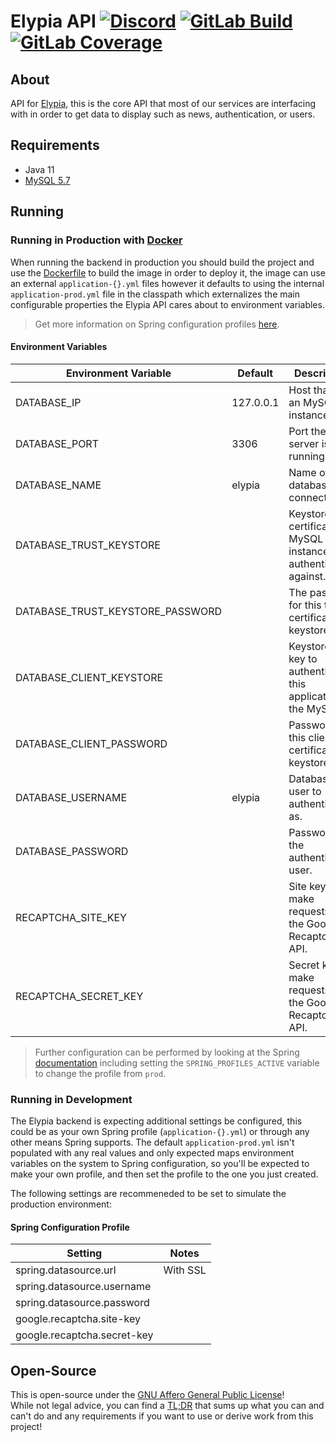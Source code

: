 # Elypia API [![Discord][discord-members]][discord] [![GitLab Build][gitlab-build]][gitlab] [![GitLab Coverage][gitlab-coverage]][gitlab]
## About
API for [Elypia][elypia], this is the core API that most of our services are interfacing with in order
to get data to display such as news, authentication, or users. 

## Requirements
* Java 11
* [MySQL 5.7][mysql]

## Running
### Running in Production with [Docker][docker]
When running the backend in production you should build the project and use the [Dockerfile][dockerfile]
to build the image in order to deploy it, the image can use an external `application-{}.yml` files
however it defaults to using the internal `application-prod.yml` file in the classpath which
externalizes the main configurable properties the Elypia API cares about to environment variables.  
> Get more information on Spring configuration profiles [here][spring-profiles].

#### Environment Variables
| Environment Variable             | Default   | Description                                                           |
|----------------------------------|-----------|-----------------------------------------------------------------------|
| DATABASE_IP                      | 127.0.0.1 | Host that runs an MySQL instance.                                     |
| DATABASE_PORT                    | 3306      | Port the server is running on.                                        |
| DATABASE_NAME                    | elypia    | Name of the database to connect to.                                   |
| DATABASE_TRUST_KEYSTORE          |           | Keystore with certificate for MySQL instance to authenticate against. |
| DATABASE_TRUST_KEYSTORE_PASSWORD |           | The password for this trust certificate keystore.                     |
| DATABASE_CLIENT_KEYSTORE         |           | Keystore with key to authenticate this application to the MySQL.      |
| DATABASE_CLIENT_PASSWORD         |           | Password for this client certificate keystore.                        |
| DATABASE_USERNAME                | elypia    | Database user to authenticate as.                                     |
| DATABASE_PASSWORD                |           | Password for the authenticating user.                                 |
| RECAPTCHA_SITE_KEY               |           | Site key to make requests to the Google Recaptcha API.                |
| RECAPTCHA_SECRET_KEY             |           | Secret key to make requests to the Google Recaptcha API.              |
> Further configuration can be performed by looking at the Spring [documentation][spring-config]
> including setting the `SPRING_PROFILES_ACTIVE` variable to change the profile from `prod`.

### Running in Development
The Elypia backend is expecting additional settings be configured, this could be
as your own Spring profile (`application-{}.yml`) or through any other means Spring supports.
The default `application-prod.yml` isn't populated with any real values and only expected maps
environment variables on the system to Spring configuration, so you'll be expected to make your own 
profile, and then set the profile to the one you just created.  

The following settings are recommeneded to be set to simulate the production environment:

#### Spring Configuration Profile
| Setting                     | Notes    |
|-----------------------------|----------|
| spring.datasource.url       | With SSL |
| spring.datasource.username  |          |
| spring.datasource.password  |          |
| google.recaptcha.site-key   |          |
| google.recaptcha.secret-key |          |

## Open-Source
This is open-source under the [GNU Affero General Public License][agpl]!  
While not legal advice, you can find a [TL;DR][agpl-tldr] that sums up what
you can and can't do and any requirements if you want to use or derive work from this project!  

[discord]: https://discord.gg/hprGMaM "Discord Invite"
[discord-members]: https://discordapp.com/api/guilds/184657525990359041/widget.png "Discord Shield"
[gitlab]: https://gitlab.com/Elypia/elypia-api/commits/master "Repository on GitLab"
[gitlab-build]: https://gitlab.com/Elypia/elypia-api/badges/master/pipeline.svg "GitLab Build Shield"
[gitlab-coverage]: https://gitlab.com/Elypia/elypia-api/badges/master/coverage.svg "GitLab Coverage Shield"
[elypia]: https://elypia.com/ "Elypia Homepage"
[mysql]: https://www.mysql.com "MySQL Database Server"
[spring-config]: https://docs.spring.io/spring-boot/docs/current/reference/html/boot-features-external-config.html "Spring Externalized Configuration"
[spring-profiles]: https://docs.spring.io/spring-boot/docs/current/reference/html/boot-features-profiles.html "Spring Configuration Profiles"
[docker]: https://www.docker.com "Docker"
[dockerfile]: https://docs.docker.com/engine/reference/builder/ "Dockerfile Reference"
[agpl]: https://www.gnu.org/licenses/agpl-3.0.en.html "AGPL"
[agpl-tldr]: https://tldrlegal.com/license/gnu-affero-general-public-license-v3-(agpl-3.0) "TLDR of AGPL"
